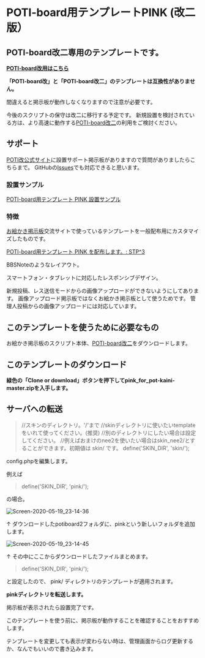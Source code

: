 # POTI-board用テンプレートPINK (改二版）

## POTI-board改二専用のテンプレートです。

**[POTI-board改用はこちら](https://github.com/satopian/pink)**

**「POTI-board改」と「POTI-board改二」のテンプレートは互換性がありません。**

間違えると掲示板が動作しなくなりますので注意が必要です。

今後のスクリプトの保守は改二に移行する予定です。
新規設置を検討されている方は、より高速に動作する[POTI-board改二](https://github.com/sakots/poti-kaini)の利用をご検討ください。

## サポート

[POTI改公式サイト](https://poti-k.info/)に設置サポート掲示板がありますので質問がありましたらこちらまで。
GitHubの[Issues](https://github.com/satopian/pink_for_pot-kaini/issues)でも対応できると思います。

### 設置サンプル

[POTI-board用テンプレート PINK 設置サンプル](https://pbbs.sakura.ne.jp/cgi/neosample/poti/)

### 特徴

[お絵かき掲示板](https://pbbs.sakura.ne.jp/)交流サイトで使っているテンプレートを一般配布用にカスタマイズしたものです。

[POTI-board用テンプレート PINK を配布します。: STP^3](http://stp.sblo.jp/article/182310034.html)

BBSNoteのようなレイアウト。

スマートフォン・タブレットに対応したレスポンシブデザイン。

新規投稿、レス送信モードからの画像アップロードができないようにしてあります。
画像アップロード掲示板ではなくお絵かき掲示板として使うためです。
管理人投稿からの画像アップロードには対応しています。

## このテンプレートを使うために必要なもの

お絵かき掲示板のスクリプト本体、[POTI-board改二](https://github.com/sakots/poti-kaini)をダウンロードします。

## このテンプレートのダウンロード 

**緑色の「Clone or download」ボタンを押下してpink_for_pot-kaini-master.zipを入手します。**

## サーバへの転送

> //スキンのディレクトリ。'/'まで
> //skinディレクトリに使いたいtemplateをいれて使ってください。(推奨)
> //別のディレクトリにしたい場合は設定してください。
> //例えばおまけのnee2を使いたい場合はskin_nee2/とすることができます。初期値は skin/ です。
> define('SKIN_DIR', 'skin/');
>

config.phpを編集します。

例えば

> define('SKIN_DIR', 'pink/');

の場合。

![Screen-2020-05-19_23-14-36](https://user-images.githubusercontent.com/44894014/82337569-e33bc000-9a26-11ea-8a8d-d00a4f08c238.png)

↑
ダウンロードしたpotiboard2フォルダに、pinkという新しいフォルダを追加します。


![Screen-2020-05-19_23-14-45](https://user-images.githubusercontent.com/44894014/82337582-e8007400-9a26-11ea-9829-a32683e7622a.png)

↑
その中にここからダウンロードしたファイルまとめます。


> define('SKIN_DIR', 'pink/');

と設定したので、 pink/ ディレクトリのテンプレートが適用されます。

**pinkディレクトリを転送します。**

掲示板が表示されたら設置完了です。

このテンプレートを使う前に、掲示板が動作することを確認することをおすすめします。

テンプレートを変更しても表示が変わらない時は、管理画面からログ更新するか、なんでもいいので書き込みます。
